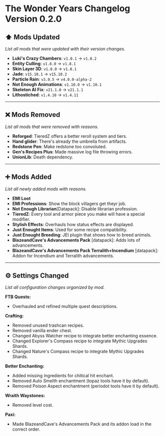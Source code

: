 # The Wonder Years Changelog Version 0.2.0

## ⬆️ Mods Updated
*List all mods that were updated with their version changes.*

- **Luki's Crazy Chambers**: `v1.0.1` → `v1.0.2`
- **Entity Culling**: `v1.8.0` → `v1.8.1`
- **Skin Layer 3D**: `v1.8.0` → `v1.8.1`
- **Jade**: `v15.10.1` → `v15.10.2`
- **Particle Rain**: `v3.0.5` → `v4.0.0-alpha-2`
- **Not Enough Animations**: `v1.10.0` → `v1.10.1`
- **Skeleton AI Fix**: `v21.1.0` → `v21.1.1`
- **Lithostiched**: `v1.4.10` → `v1.4.11`

---

## ❌ Mods Removed
*List all mods that were removed with reasons.*

- **Reforged**: TieredZ offers a better reroll system and tiers.
- **Hand glider**: There's already the umbrella from artifacts.
- **Redstone Pen**: Make redstone too convoluted.
- **Gen's Recipes Plus**: Made massive log file throwing errors.
- **UnionLib**: Death dependency.

---

## ➕ Mods Added
*List all newly added mods with reasons.*

- **EMI Loot**
- **EMI Professions**: Show the block villagers get theyr job.
- **Not Enough Librarian**[Datapack]: Disable librarian profession.
- **TieredZ**: Every tool and armor piece you make will have a special modifier.
- **Stylish Effects**: Overhauls how status effects are displayed.
- **Just Enought Items**: Used for some recipe compatibility.
- **Just Enought Breeding**: JEI plugin that shows how to breed animsls.
- **BlazeandCave's Advancements Pack** [datapack]: Adds lots of advancements.
- **BlazeandCave's Advancements Pack Terralith+Incendium** [datapack]: Addon for Incendium and Terralith advancements.

---

## ⚙️ Settings Changed
*List all configuration changes organized by mod.*

**FTB Quests:**
- Overhauled and refined multiple quest descriptions.

**Crafting:**
- Removed unused trashcan recipes.
- Removed vanilla ender chest.
- Changed Abyss Watcher recipe to integrate better enchanting essence.
- Changed Explorer's Compass recipe to integrate Mythic Upgrades Shards.
- Changed Nature's Compass recipe to integrate Mythic Upgrades Shards.

**Better Enchanting:**
- Added missing ingredients for chitical hit enchant.
- Removed Auto Smelth enchantment (topaz tools have it by default).
- Removed Poison Aspect enchantment (periodot tools have it by default).

**Wraith Waystones:**
- Removed level cost.

**Paxi:**
- Made BlazeandCave's Advancements Pack and its addon load in the correct order.

